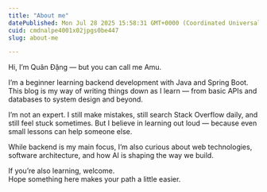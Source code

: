 ```yaml
---
title: "About me"
datePublished: Mon Jul 28 2025 15:58:31 GMT+0000 (Coordinated Universal Time)
cuid: cmdnalpe4001x02jpgs0be447
slug: about-me

---
```


Hi, I’m Quân Đặng — but you can call me Amu.

I’m a beginner learning backend development with Java and Spring Boot. This blog is my way of writing things down as I learn — from basic APIs and databases to system design and beyond.

I’m not an expert. I still make mistakes, still search Stack Overflow daily, and still feel stuck sometimes. But I believe in learning out loud — because even small lessons can help someone else.

While backend is my main focus, I’m also curious about web technologies, software architecture, and how AI is shaping the way we build.

If you’re also learning, welcome.  
Hope something here makes your path a little easier.